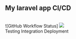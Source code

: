 ## My laravel app CI/CD
<br>
![GitHub Workflow Status] <img src="https://github.com/liseenko-v/laravel-ci/workflows/Laravel-CI/badge.svg?branch=main">
<br>
Testing
Integration
Deployment
